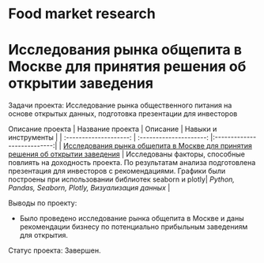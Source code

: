 # Food market research


# Исследования рынка общепита в Москве для принятия решения об открытии заведения
 
Задачи проекта: 
Исследование рынка общественного питания на основе открытых данных, подготовка презентации для инвесторов

 Описание проекта
| Название проекта | Описание | Навыки и инструменты  |
| :--------------------: | :---------------------: |:---------------------------:|
| [Исследования рынка общепита в Москве для принятия решения об открытии заведения](https://github.com/ekaterina-zakharova/Yandex_Practicum/blob/main/Food%20market%20research/Исследования%20рынка%20общепита%20в%20Москве%20для%20принятия%20решения%20об%20открытии%20заведения.ipynb) | Исследованы факторы, способные повлиять на доходность проекта. По результатам анализа подготовлена презентация для инвесторов с рекомендациями. Графики были построены при использовании библиотек seaborn и plotly| *Python, Pandas, Seaborn, Plotly, Визуализация данных* |

Выводы по проекту:
   - Было проведено исследование рынка общепита в Москве и даны рекомендации бизнесу по потенциально прибыльным заведениям для открытия.
   
Статус проекта: Завершен.
